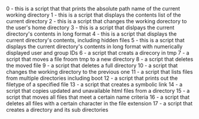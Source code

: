 0 - this is a script that that prints the absolute path name of the current working directory
1 - this is a script that displays the contents list of the current directory
2 - this is a script that changes the working dorectory to the user's home directory
3 - this is a script that dislpays the current directory's contents in long format
4 - this is a script that displays the current directory's contents, including hidden files
5 - this is a script that displays the current directory's contents in long format with numerically displayed user and group IDs
6 - a script that creats a direcory in tmp
7 - a script that moves a file froom tmp to a new directory
8 - a script that deletes the moved file
9 - a script that deletes a full directory
10 - a script that changes the working directory to the previous one
11 - a script that lists files from multiple directories including boot 
12 - a script that prints out the filetype of a specified file
13 - a script that creates a symbolic link
14 - a script that copies updated and unavailable html files from a directory
15 - a script that moves all files that meet a certain name criteria
16 - a script that deletes all files with a certain character in the file extension
17 - a script that creates a directory and its sub directories 
